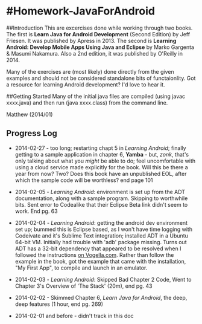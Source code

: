 #Homework-JavaForAndroid
=======================

##Introduction
This are excercises done while working through two books. The first is **Learn Java for Android Development** (Second Edition) by Jeff Friesen. It was published by Apress in 2013. The second is **Learning Android: Develop Mobile Apps Using Java and Eclipse** by Marko Gargenta & Masumi Nakamura. Also a 2nd edition, it was published by O'Reilly in 2014.

Many of the exercises are (most likely) done directly from the given examples and should not be considered standalone bits of functaionlity. Got a resource for learning Android development? I'd love to hear it. 

##Getting Started
Many of the initial java files are compiled (using javac xxxx.java) and then run (java xxxx.class) from the command line.

Matthew (2014/01)

## Progress Log
- 2014-02-27 - too long; restarting chapt 5 in *Learning Android*; finally getting to a sample application in chapter 6, **Yamba** - but, *zonk*, that's only talking about what you *might* be able to do; feel uncomfortable with using a cloud service made explicitly for the book. Will this be there a year from now? Two? Does this book have an unpublished EOL, after which the sample code will be worthless? end page 101
- 2014-02-05 - *Learning Android*: environment is set up from the ADT documentation, along with a sample program. Skipping to worthwhile bits. Sent error to Codealike that their Eclipse Beta link didn't seem to work. End pg. 63
- 2014-02-04 - *Learning Android*: getting the android dev environment set up; bummed this is Eclipse based, as I won't have time logging with Codeivate and it's Sublime Text integration; installed ADT in a Ubuntu 64-bit VM. Initially had trouble with 'adb' package missing. Turns out ADT has a 32-bit dependency that appeared to be resolved when I followed the instructions [on Vogella.com](http://www.vogella.com/tutorials/AndroidInstallation/article.html#installation_linux64). Rather than follow the example in the book, got the example that came with the installation, "My First App", to compile and launch in an emulator.

- 2014-02-03 - *Learning Android*: Skipped Bad Chapter 2 Code, Went to Chapter 3's Overview of 'The Stack' (20m), end pg. 43
- 2014-02-02 - Skimmed Chapter 6, *Learn Java for Android*, the deep, deep features (1 hour, end pg. 269)
- 2014-02-01 and before - didn't track in this doc
